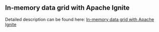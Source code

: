 ## In-memory data grid with Apache Ignite

Detailed description can be found here: [In-memory data grid with Apache Ignite](https://piotrminkowski.wordpress.com/2017/11/13/in-memory-data-grid-with-apache-ignite/) 